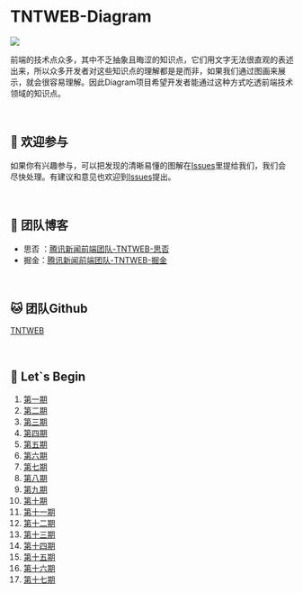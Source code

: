 # TNTWEB-Diagram
![](https://github.com/Tnfe/TNFE-Diagram/blob/master/assets/banner.png?raw=true)

前端的技术点众多，其中不乏抽象且晦涩的知识点，它们用文字无法很直观的表述出来，所以众多开发者对这些知识点的理解都是是而非，如果我们通过图画来展示，就会很容易理解。因此Diagram项目希望开发者能通过这种方式吃透前端技术领域的知识点。

<br />

## :clap: 欢迎参与​

如果你有兴趣参与，可以把发现的清晰易懂的图解在[Issues](https://github.com/Tnfe/TNFE-Weekly/issues)里提给我们，我们会尽快处理。有建议和意见也欢迎到[Issues](https://github.com/Tnfe/TNFE-Weekly/issues)提出。

<br />

## :steam_locomotive: ​团队博客

  - 思否 ：[腾讯新闻前端团队-TNTWEB-思否](https://segmentfault.com/blog/tnfe)
  - 掘金：[腾讯新闻前端团队-TNTWEB-掘金](https://juejin.cn/user/2277843821933751)

<br />

## :cat: 团队Github

[TNTWEB](https://github.com/Tnfe)

<br />

## :postbox: ​Let`s Begin

1. [第一期](https://github.com/Tnfe/TNFE-Diagram/blob/master/%E7%AC%AC%E4%B8%80%E6%9C%9F.md)
2. [第二期](https://github.com/Tnfe/TNFE-Diagram/blob/master/%E7%AC%AC%E4%BA%8C%E6%9C%9F.md)
3. [第三期](https://github.com/Tnfe/TNFE-Diagram/blob/master/%E7%AC%AC%E4%B8%89%E6%9C%9F.md)
4. [第四期](https://github.com/Tnfe/TNFE-Diagram/blob/master/%E7%AC%AC%E5%9B%9B%E6%9C%9F.md)
5. [第五期](https://github.com/Tnfe/TNFE-Diagram/blob/master/%E7%AC%AC%E4%BA%94%E6%9C%9F.md)
6. [第六期](https://github.com/Tnfe/TNFE-Diagram/blob/master/%E7%AC%AC%E5%85%AD%E6%9C%9F.md)
7. [第七期](https://github.com/Tnfe/TNFE-Diagram/blob/master/%E7%AC%AC%E4%B8%83%E6%9C%9F.md)
8. [第八期](https://github.com/Tnfe/TNFE-Diagram/blob/master/%E7%AC%AC%E5%85%AB%E6%9C%9F.md)
9. [第九期](https://github.com/Tnfe/TNFE-Diagram/blob/master/%E7%AC%AC%E4%B9%9D%E6%9C%9F.md)
10. [第十期](https://github.com/Tnfe/TNFE-Diagram/blob/master/%E7%AC%AC%E5%8D%81%E6%9C%9F.md)
11. [第十一期](https://github.com/Tnfe/TNFE-Diagram/blob/master/%E7%AC%AC%E5%8D%81%E4%B8%80%E6%9C%9F.md)
12. [第十二期](https://github.com/Tnfe/TNFE-Diagram/blob/master/%E7%AC%AC%E5%8D%81%E4%BA%8C%E6%9C%9F.md)
13. [第十三期](https://github.com/Tnfe/TNFE-Diagram/blob/master/%E7%AC%AC%E5%8D%81%E4%B8%89%E6%9C%9F.md)
14. [第十四期](https://github.com/Tnfe/TNFE-Diagram/blob/master/%E7%AC%AC%E5%8D%81%E5%9B%9B%E6%9C%9F.md)
15. [第十五期](https://github.com/Tnfe/TNFE-Diagram/blob/master/%E7%AC%AC%E5%8D%81%E4%BA%94%E6%9C%9F.md)
15. [第十六期](https://github.com/tnfe/FEDiagram/blob/master/%E7%AC%AC%E5%8D%81%E5%85%AD%E6%9C%9F.md)
15. [第十七期](https://github.com/tnfe/FEDiagram/blob/master/%E7%AC%AC%E5%8D%81%E4%B8%83%E6%9C%9F.md)

